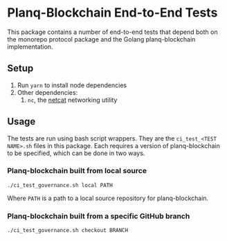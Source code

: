 # Planq-Blockchain End-to-End Tests

This package contains a number of end-to-end tests that depend both on the
monorepo protocol package and the Golang planq-blockchain implementation.

## Setup

1.  Run `yarn` to install node dependencies
2.  Other dependencies:
    1.  `nc`, the [netcat](https://en.wikipedia.org/wiki/Netcat) networking utility

## Usage

The tests are run using bash script wrappers. They are the
`ci_test_<TEST NAME>.sh` files in this package. Each requires a version of
planq-blockchain to be specified, which can be done in two ways.

### Planq-blockchain built from local source

```
./ci_test_governance.sh local PATH
```

Where `PATH` is a path to a local source repository for planq-blockchain.

### Planq-blockchain built from a specific GitHub branch

```
./ci_test_governance.sh checkout BRANCH
```
